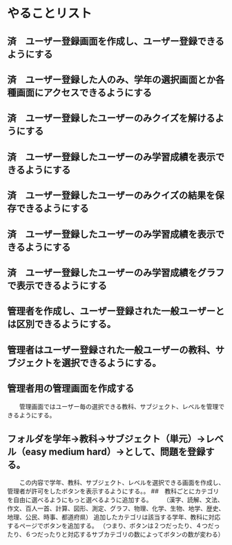 # やることリスト
## 済　ユーザー登録画面を作成し、ユーザー登録できるようにする
## 済　ユーザー登録した人のみ、学年の選択画面とか各種画面にアクセスできるようにする
## 済　ユーザー登録したユーザーのみクイズを解けるようにする
## 済　ユーザー登録したユーザーのみ学習成績を表示できるようにする
## 済　ユーザー登録したユーザーのみクイズの結果を保存できるようにする
## 済　ユーザー登録したユーザーのみ学習成績を表示できるようにする
## 済　ユーザー登録したユーザーのみ学習成績をグラフで表示できるようにする
## 管理者を作成し、ユーザー登録された一般ユーザーとは区別できるようにする。
## 管理者はユーザー登録された一般ユーザーの教科、サブジェクトを選択できるようにする。
## 管理者用の管理画面を作成する
　　管理画面ではユーザー毎の選択できる教科、サブジェクト、レベルを管理できるようにする。
## フォルダを学年→教科→サブジェクト（単元）→レベル（easy medium hard）→として、問題を登録する。
　　この内容で学年、教科、サブジェクト、レベルを選択できる画面を作成し、管理者が許可をしたボタンを表示するようにする。。
##　教科ごとにカテゴリを自由に選べるようにもっと選べるように追加する。
　　（漢字、読解、文法、作文、百人一首、計算、図形、測定、グラフ、物理、化学、生物、地学、歴史、地理、公民、時事、都道府県）
    追加したカテゴリは該当する学年、教科に対応するページでボタンを追加する。
    （つまり、ボタンは２つだったり、４つだったり、６つだったりと対応するサブカテゴリの数によってボタンの数が変わる）



